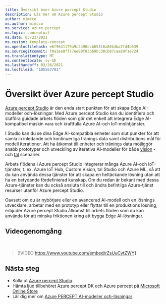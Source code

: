 ```yaml
---
title: Översikt över Azure percept Studio
description: Läs mer om Azure percept Studio
author: mimcco
ms.author: mimcco
ms.service: azure-percept
ms.topic: conceptual
ms.date: 03/23/2021
ms.custom: template-concept
ms.openlocfilehash: e6f9641179a9c2490dcb65316a80b4ba7fd4b639
ms.sourcegitcommit: f0a3ee8ff77ee89f83b69bc30cb87caa80f1e724
ms.translationtype: MT
ms.contentlocale: sv-SE
ms.lasthandoff: 03/26/2021
ms.locfileid: "105567703"
---
```

# <a name="azure-percept-studio-overview"></a>Översikt över Azure percept Studio

[Azure percept Studio](https://go.microsoft.com/fwlink/?linkid=2135819) är den enda start punkten för att skapa Edge AI-modeller och-lösningar. Med Azure percept Studio kan du identifiera och slutföra guidade arbets flöden som gör det enkelt att integrera Edge AI-kompatibel maskin vara och kraftfulla Azure AI-och IoT-molntjänster.

I Studio kan du se dina Edge AI-kompatibla enheter som slut punkter för att samla in inledande och kontinuerliga tränings data samt distributions mål för modell iterationer. Att ha åtkomst till enheter och tränings data möjliggör snabb prototyper och utveckling av iterativa AI-modeller för både [vision](./tutorial-nocode-vision.md) -och [tal](./tutorial-no-code-speech.md) scenarier.

Arbets flödena i Azure percept Studio integrerar många Azure AI-och IoT-tjänster, t. ex. Azure IoT Hub, Custom Vision, tal Studio och Azure ML, så att du kan använda dessa tjänster för att skapa en heltäckande lösning utan att ha en betydande fördefinierad kunskap. Om du redan är bekant med dessa Azure-tjänster kan du också ansluta till och ändra befintliga Azure-tjänst resurser utanför Azure percept Studio.

Oavsett om du är nybörjare eller en avancerad AI-modell och en lösnings utvecklare, arbetar med en prototyp eller flyttar till en produktions lösning, erbjuder Azure percept Studio åtkomst till arbets flöden som du kan använda för att minska friktionen kring att bygga Edge AI-lösningar.

## <a name="video-walkthrough"></a>Videogenomgång

</br>

> [!VIDEO https://www.youtube.com/embed/rZsUuCytZWY]

## <a name="next-steps"></a>Nästa steg

- Kolla ut [Azure percept Studio](https://go.microsoft.com/fwlink/?linkid=2135819)
- Hämta ljud tillbehöret Azure percept DK och Azure percept på [Microsoft Online Store](https://go.microsoft.com/fwlink/p/?LinkId=2155270)
- Lär dig mer om [Azure PERCEPT AI-modeller och-lösningar](./overview-ai-models.md)
